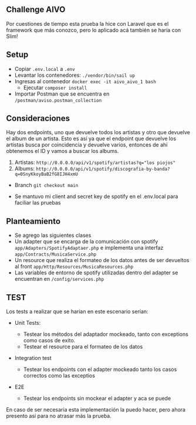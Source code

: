 ## Challenge AIVO

Por cuestiones de tiempo esta prueba la hice con Laravel que es el framework que más conozco, pero
lo aplicado acá también se haría con Slim!

 ## Setup 
 
* Copiar `.env.local` a `.env`
* Levantar los contenedores: `./vendor/bin/sail up`
* Ingresas al contenedor `docker exec -it aivo_aivo_1 bash`
    * Ejecutar `composer install`
* Importar Postman que se encuentra en `/postman/aviso.postman_collection`

 
 ## Consideraciones
 
  Hay dos endpoints, uno que devuelve todos los artistas y otro que devuelve el album
  de un artista. Esto es así ya que el endpoint que devuelve los artistas busca por
  coincidencia y devuelve varios, entonces de ahí obtenemos el ID y vamos
  a buscar los albums.
  
  1. Artistas: `http://0.0.0.0/api/v1/spotify/artistas?q="los piojos"`
  2. Albums: `http://0.0.0.0/api/v1/spotify/discografia-by-banda?q=0SnyKkoyBaB2fG8IJH4xmU`
 
 * Branch `git checkout main`
 
 * Se mantuvo mi client and secret key de spotify en el .env.local para faciliar
 las pruebas
 
## Planteamiento

* Se agrego las siguientes clases 
* Un adapter que se encarga de la comunicación con spotify `app/Adapters/SpotifyAdaptaer.php` 
e implementa una interfaz `app/Contracts/MusicaService.php` 
* Un resource que realiza el formateo de los datos antes de ser devueltos al front `app/Http/Resources/MusicaResources.php` 
* Las variables de entorno de spotify utilizadas dentro del adapter se encuentran en `/config/services.php`

## TEST

Los tests a realizar que se harían en este escenario serían:

* Unit Tests: 
    * Testear los métodos del adaptador mockeado, tanto con exceptions como casos de exito.
    * Testear el resource para el formateo de los datos
    
* Integration test
    * Testear los endpoints con el adapter mockeado tanto los
       casos correctos como las exceptios
       
* E2E
    * Testear los endpoints sin mockear el adapter y aca se puede 
    
 En caso de ser necesaria esta implementación la puedo hacer, pero ahora
 presento así para no atrasar más la prueba.   